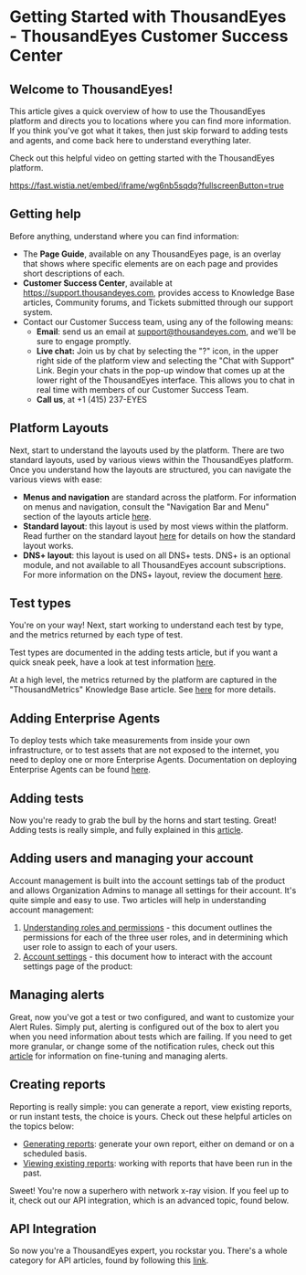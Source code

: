 # Getting Started with ThousandEyes - ThousandEyes Customer Success Center

## Welcome to ThousandEyes!

This article gives a quick overview of how to use the ThousandEyes platform and directs you to locations where you can find more information. If you think you've got what it takes, then just skip forward to adding tests and agents, and come back here to understand everything later.

Check out this helpful video on getting started with the ThousandEyes platform.

https://fast.wistia.net/embed/iframe/wg6nb5sqdq?fullscreenButton=true

## Getting help

Before anything, understand where you can find information:

* The **Page Guide**, available on any ThousandEyes page, is an overlay that shows where specific elements are on each page and provides short descriptions of each.
* **Customer Success Center**, available at https://support.thousandeyes.com, provides access to Knowledge Base articles, Community forums, and Tickets submitted through our support system.
* Contact our Customer Success team, using any of the following means:
  * **Email**: send us an email at support@thousandeyes.com, and we'll be sure to engage promptly.
  * **Live chat:** Join us by chat by selecting the "?" icon, in the upper right side of the platform view and selecting the "Chat with Support" Link. Begin your chats in the pop-up window that comes up at the lower right of the ThousandEyes interface. This allows you to chat in real time with members of our Customer Success Team.
  * **Call us**, at +1 \(415\) 237-EYES

## Platform Layouts

Next, start to understand the layouts used by the platform. There are two standard layouts, used by various views within the ThousandEyes platform. Once you understand how the layouts are structured, you can navigate the various views with ease:

* **Menus and navigation** are standard across the platform. For information on menus and navigation, consult the "Navigation Bar and Menu" section of the layouts article [here](https://success.thousandeyes.com/ViewArticle?articleIdParam=kA0E0000000CmmgKAC). 
* **Standard layout**: this layout is used by most views within the platform. Read further on the standard layout [here](https://success.thousandeyes.com/ViewArticle?articleIdParam=kA0E0000000CmmgKAC) for details on how the standard layout works.
* **DNS+ layout**: this layout is used on all DNS+ tests.  DNS+ is an optional module, and not available to all ThousandEyes account subscriptions. For more information on the DNS+ layout, review the document [here](https://success.thousandeyes.com/ViewArticle?articleIdParam=kA0E0000000CmmgKAC).

## Test types

You're on your way! Next, start working to understand each test by type, and the metrics returned by each type of test.

Test types are documented in the adding tests article, but if you want a quick sneak peek, have a look at test information [here](https://success.thousandeyes.com/ViewArticle?articleIdParam=kA0E0000000Cmn7KAC).

At a high level, the metrics returned by the platform are captured in the "ThousandMetrics" Knowledge Base article.  See [here](https://success.thousandeyes.com/ViewArticle?articleIdParam=kA0E0000000CmmzKAC) for more details.

## Adding Enterprise Agents

To deploy tests which take measurements from inside your own infrastructure, or to test assets that are not exposed to the internet, you need to deploy one or more Enterprise Agents. Documentation on deploying Enterprise Agents can be found [here](https://success.thousandeyes.com/ViewArticle?articleIdParam=kA0E0000000CmmsKAC). 

## Adding tests

Now you're ready to grab the bull by the horns and start testing. Great! Adding tests is really simple, and fully explained in this [article](https://success.thousandeyes.com/ViewArticle?articleIdParam=kA0E0000000Cmn7KAC).

## Adding users and managing your account

Account management is built into the account settings tab of the product and allows Organization Admins to manage all settings for their account. It's quite simple and easy to use. Two articles will help in understanding account management:

1. [Understanding roles and permissions](https://success.thousandeyes.com/PublicArticlePage?articleIdParam=kA0E0000000CmnLKAS_Role-Based-Access-Control-explained) - this document outlines the permissions for each of the three user roles, and in determining which user role to assign to each of your users.  
2. [Account settings](https://success.thousandeyes.com/ViewArticle?articleIdParam=kA0E0000000CmnGKAS) - this document how to interact with the account settings page of the product: 

## Managing alerts

Great, now you've got a test or two configured, and want to customize your Alert Rules. Simply put, alerting is configured out of the box to alert you when you need information about tests which are failing. If you need to get more granular, or change some of the notification rules, check out this [article](https://success.thousandeyes.com/PublicArticlePage?articleIdParam=kA044000000CnBqCAK_How-Alerts-work) for information on fine-tuning and managing alerts. 

## Creating reports

Reporting is really simple: you can generate a report, view existing reports, or run instant tests, the choice is yours. Check out these helpful articles on the topics below:

* [Generating reports](https://success.thousandeyes.com/PublicArticlePage?articleIdParam=kA0E0000000CmnTKAS): generate your own report, either on demand or on a scheduled basis.
* [Viewing existing reports](https://success.thousandeyes.com/PublicArticlePage?articleIdParam=kA0E0000000CmnTKAS): working with reports that have been run in the past.

Sweet! You're now a superhero with network x-ray vision. If you feel up to it, check out our API integration, which is an advanced topic, found below.

## API Integration

So now you're a ThousandEyes expert, you rockstar you. There's a whole category for API articles, found by following this [link](https://developer.thousandeyes.com/). 


